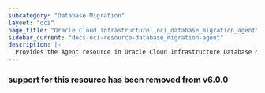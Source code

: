 ```yaml
---
subcategory: "Database Migration"
layout: "oci"
page_title: "Oracle Cloud Infrastructure: oci_database_migration_agent"
sidebar_current: "docs-oci-resource-database_migration-agent"
description: |-
  Provides the Agent resource in Oracle Cloud Infrastructure Database Migration service
---
```

### support for this resource has been removed from v6.0.0